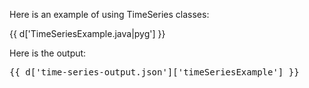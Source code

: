 Here is an example of using TimeSeries classes:

{{ d['TimeSeriesExample.java|pyg'] }}

Here is the output:

<pre>
{{ d['time-series-output.json']['timeSeriesExample'] }}
</pre>
